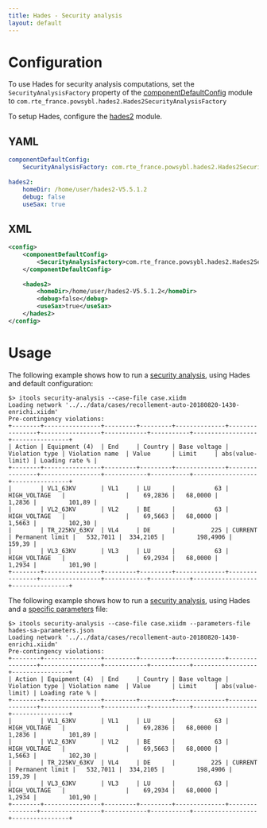 ```yaml
---
title: Hades - Security analysis
layout: default
---
```


# Configuration
To use Hades for security analysis computations, set the `SecurityAnalysisFactory` property of the
[componentDefaultConfig](http://powsybl.github.io/docs/configuration/modules/componentDefaultConfig.html) module to
`com.rte_france.powsybl.hades2.Hades2SecurityAnalysisFactory`

To setup Hades, configure the [hades2](../configuration/hades2.md) module.

## YAML
```yaml
componentDefaultConfig:
    SecurityAnalysisFactory: com.rte_france.powsybl.hades2.Hades2SecurityAnalysisFactory
    
hades2:
    homeDir: /home/user/hades2-V5.5.1.2
    debug: false
    useSax: true
```

## XML
```xml
<config>
    <componentDefaultConfig>
        <SecurityAnalysisFactory>com.rte_france.powsybl.hades2.Hades2SecurityAnalysisFactory</SecurityAnalysisFactory>
    </componentDefaultConfig>
    
    <hades2>
        <homeDir>/home/user/hades2-V5.5.1.2</homeDir>
        <debug>false</debug>
        <useSax>true</useSax>
    </hades2>
</config>
```

# Usage
The following example shows how to run a [security analysis](http://powsybl.github.io/docs/tools/security-analysis.html),
using Hades and default configuration:
```shell
$> itools security-analysis --case-file case.xiidm
Loading network '../../data/cases/recollement-auto-20180820-1430-enrichi.xiidm'
Pre-contingency violations:
+--------+----------------+---------+---------+--------------+----------------+-----------------+------------+-----------+------------------+----------------+
| Action | Equipment (4)  | End     | Country | Base voltage | Violation type | Violation name  | Value      | Limit     | abs(value-limit) | Loading rate % |
+--------+----------------+---------+---------+--------------+----------------+-----------------+------------+-----------+------------------+----------------+
|        | VL1_63KV       | VL1     | LU      |           63 | HIGH_VOLTAGE   |                 |    69,2836 |   68,0000 |           1,2836 |         101,89 |
|        | VL2_63KV       | VL2     | BE      |           63 | HIGH_VOLTAGE   |                 |    69,5663 |   68,0000 |           1,5663 |         102,30 |
|        | TR_225KV_63KV  | VL4     | DE      |          225 | CURRENT        | Permanent limit |   532,7011 |  334,2105 |         198,4906 |         159,39 |
|        | VL3_63KV       | VL3     | LU      |           63 | HIGH_VOLTAGE   |                 |    69,2934 |   68,0000 |           1,2934 |         101,90 |
+--------+----------------+---------+---------+--------------+----------------+-----------------+------------+-----------+------------------+----------------+
```

The following example shows how to run a [security analysis](http://powsybl.github.io/docs/tools/security-analysis.html),
using Hades and a [specific parameters](../configuration/ADNSecurityAnalysisParameters.md) file:
```shell
$> itools security-analysis --case-file case.xiidm --parameters-file hades-sa-parameters.json
Loading network '../../data/cases/recollement-auto-20180820-1430-enrichi.xiidm'
Pre-contingency violations:
+--------+----------------+---------+---------+--------------+----------------+-----------------+------------+-----------+------------------+----------------+
| Action | Equipment (4)  | End     | Country | Base voltage | Violation type | Violation name  | Value      | Limit     | abs(value-limit) | Loading rate % |
+--------+----------------+---------+---------+--------------+----------------+-----------------+------------+-----------+------------------+----------------+
|        | VL1_63KV       | VL1     | LU      |           63 | HIGH_VOLTAGE   |                 |    69,2836 |   68,0000 |           1,2836 |         101,89 |
|        | VL2_63KV       | VL2     | BE      |           63 | HIGH_VOLTAGE   |                 |    69,5663 |   68,0000 |           1,5663 |         102,30 |
|        | TR_225KV_63KV  | VL4     | DE      |          225 | CURRENT        | Permanent limit |   532,7011 |  334,2105 |         198,4906 |         159,39 |
|        | VL3_63KV       | VL3     | LU      |           63 | HIGH_VOLTAGE   |                 |    69,2934 |   68,0000 |           1,2934 |         101,90 |
+--------+----------------+---------+---------+--------------+----------------+-----------------+------------+-----------+------------------+----------------+
```
